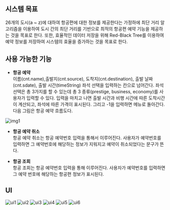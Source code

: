 ## 시스템 목표

26개의 도시(a ~ z)에 대하여 항공편에 대한 정보를 제공한다는 가정하에 최단 거리 알고리즘을 이용하여 도시 간의 최단 거리를 기반으로 최적의 항공편 예약 기능을 제공하는 것을 목표로 한다. 또한, 효율적인 데이터 저장을 위해 Red-Black Tree를 이용하여 예약 정보를 저장하여 시스템의 효율을 증가하는 것을 목표로 한다.

## 사용 가능한 기능

- <strong>항공 예약</strong>  
이름(cnt.name),출발지(cnt.source), 도착지(cnt.destination), 출발 날짜(cnt.sdate), 출발 시간(timeString) 좌석 선택을 입력하는 칸으로 넘어간다.
좌석 선택은 총 3가지를 할 수 있는데 총 3 종류(prestige, business, economy)를 사용자가 입력할 수 있다.
입력을 마치고 나면 출발 시간과 비행 시간에 따른 도착시간이 계산되고, 좌석에 따른 가격이 표시된다. 그리고 -1을 입력하면 메뉴로 돌아간다.
다음 그림은 항공 예약 흐름도다.

![img1](https://user-images.githubusercontent.com/15210906/89439547-51219900-d785-11ea-95c3-a3c949b46be3.png)

- <strong>항공 예약 취소</strong>  
항공 예약 취소는 항공 예약번호 입력을 통해서 이루어진다. 사용자가 예약번호를 입력하면 그 예약번호에 해당하는 정보가 지워지고 예약이 취소되었다는 문구가 뜬다.

- <strong>항공 조회</strong>  
항공 조회는 항공 예약번호 입력을 통해 이루어진다. 사용자가 예약번호를 입력하면 그 예약 번호에 해당하는 항공편 정보가 표시된다.


## UI

![ui1](https://user-images.githubusercontent.com/15210906/89439612-68f91d00-d785-11ea-90e6-5ac8179efad2.jpg)
![ui2](https://user-images.githubusercontent.com/15210906/89439623-6d253a80-d785-11ea-9262-21972601871a.png)
![ui3](https://user-images.githubusercontent.com/15210906/89439626-6dbdd100-d785-11ea-806f-6f651f90cfb9.jpg)
![ui4](https://user-images.githubusercontent.com/15210906/89439628-6e566780-d785-11ea-876f-5d47a43f918a.jpg)
![ui5](https://user-images.githubusercontent.com/15210906/89439630-6e566780-d785-11ea-94c6-751c7442eb01.jpg)
![ui6](https://user-images.githubusercontent.com/15210906/89439631-6eeefe00-d785-11ea-93b2-beb4d6668b08.jpg)
